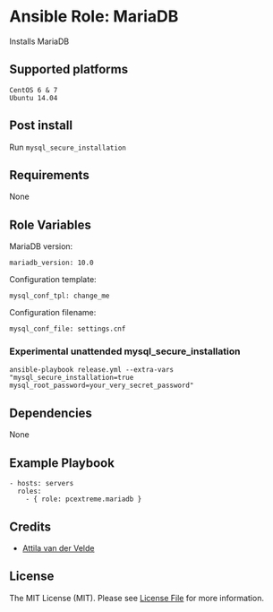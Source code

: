 # Ansible Role: MariaDB

Installs MariaDB

## Supported platforms

```
CentOS 6 & 7
Ubuntu 14.04
```

## Post install

Run `mysql_secure_installation`

## Requirements

None

## Role Variables

MariaDB version:

```
mariadb_version: 10.0
```

Configuration template:

```
mysql_conf_tpl: change_me
```

Configuration filename:

```
mysql_conf_file: settings.cnf
```

### Experimental unattended mysql_secure_installation

```
ansible-playbook release.yml --extra-vars "mysql_secure_installation=true mysql_root_password=your_very_secret_password"
```

## Dependencies

None

## Example Playbook

```
- hosts: servers
  roles:
    - { role: pcextreme.mariadb }
```

## Credits

- [Attila van der Velde](https://github.com/vdvm)

## License

The MIT License (MIT). Please see [License File](LICENSE) for more information.
